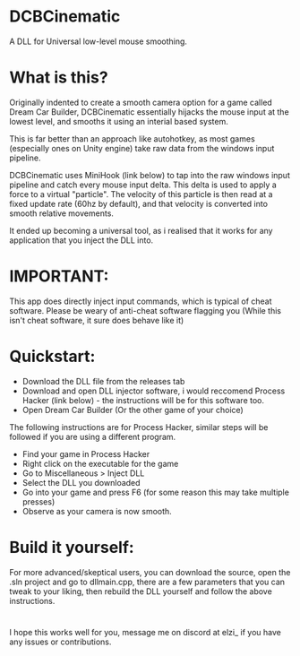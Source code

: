 # DCBCinematic

A DLL for Universal low-level mouse smoothing.

# What is this?

Originally indented to create a smooth camera option for a game called Dream Car Builder, DCBCinematic essentially hijacks the mouse input at the lowest level,
and smooths it using an interial based system.

This is far better than an approach like autohotkey, as most games (especially ones on Unity engine) take raw data from the windows input pipeline.

DCBCinematic uses MiniHook (link below) to tap into the raw windows input pipeline and catch every mouse input delta.
This delta is used to apply a force to a virtual "particle".
The velocity of this particle is then read at a fixed update rate (60hz by default), and that velocity is converted into smooth relative movements.

It ended up becoming a universal tool, as i realised that it works for any application that you inject the DLL into.

# IMPORTANT:

This app does directly inject input commands, which is typical of cheat software. Please be weary of anti-cheat software flagging you (While this isn't cheat software, it sure does behave like it)

# Quickstart:

- Download the DLL file from the releases tab
- Download and open DLL injector software, i would reccomend Process Hacker (link below) - the instructions will be for this software too.
- Open Dream Car Builder (Or the other game of your choice)

The following instructions are for Process Hacker, similar steps will be followed if you are using a different program.

- Find your game in Process Hacker
- Right click on the executable for the game
- Go to Miscellaneous > Inject DLL
- Select the DLL you downloaded
- Go into your game and press F6 (for some reason this may take multiple presses)
- Observe as your camera is now smooth.

# Build it yourself:

For more advanced/skeptical users, you can download the source, open the .sln project and go to dllmain.cpp, there are a few parameters that you can tweak to your liking, then rebuild the DLL yourself and follow the above instructions.

#
I hope this works well for you, message me on discord at elzi_ if you have any issues or contributions.
